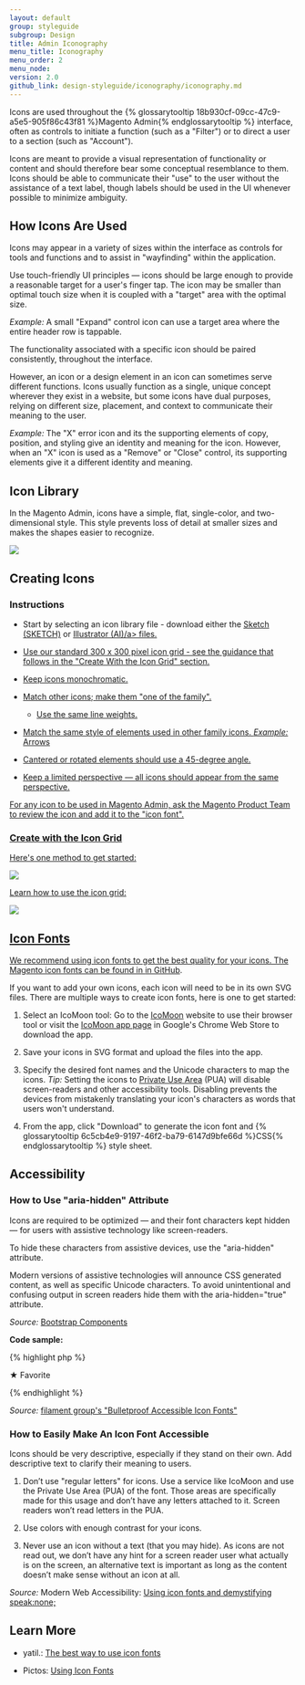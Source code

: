 ```yaml
---
layout: default
group: styleguide
subgroup: Design
title: Admin Iconography
menu_title: Iconography
menu_order: 2
menu_node:
version: 2.0
github_link: design-styleguide/iconography/iconography.md
---
```

Icons are used throughout the {% glossarytooltip 18b930cf-09cc-47c9-a5e5-905f86c43f81 %}Magento Admin{% endglossarytooltip %} interface, often as controls to initiate a function (such as a "Filter") or to direct a user to a section (such as "Account").

Icons are meant to provide a visual representation of functionality or content and should therefore bear some conceptual resemblance to them. Icons should be able to communicate their "use" to the user without the assistance of a text label, though labels should be used in the UI whenever possible to minimize ambiguity.

## How Icons Are Used

Icons may appear in a variety of sizes within the interface as controls for tools and functions and to assist in "wayfinding" within the application.  

Use touch-friendly UI principles — icons should be large enough to provide a reasonable target for a user's finger tap. The icon may be smaller than optimal touch size when it is coupled with a "target" area with the optimal size.

*Example:* A small "Expand" control icon can use a target area where the entire header row is tappable.

The functionality associated with a specific icon should be paired consistently, throughout the interface.

However, an icon or a design element in an icon can sometimes serve different functions. Icons usually function as a single, unique concept wherever they exist in a website, but some icons have dual purposes, relying on different size, placement, and context to communicate their meaning to the user.  

*Example:* The "X" error icon and its the supporting elements of copy, position, and styling give an identity and meaning for the icon. However, when an "X" icon is used as a "Remove" or "Close" control, its supporting elements give it a different identity and meaning.  

## Icon Library

In the Magento Admin, icons have a simple, flat, single-color, and two-dimensional style. This style prevents loss of detail at smaller sizes and makes the shapes easier to recognize.

<img src="img/Magento-icon-contact-sheet.png">

## Creating Icons

### Instructions

*	Start by selecting an icon library file - download either the <a href="src/magento_icon_library.sketch">Sketch (SKETCH)</a> or <a href="src/Magento-icon-library.ai">Illustrator (AI)/a> files.

* Use our standard 300 x 300 pixel icon grid - see the guidance that follows in the "Create With the Icon Grid" section.

*	Keep icons monochromatic.

*	Match other icons; make them "one of the family".

	- Use the same line weights.

  - Match the same style of elements used in other family icons. *Example:* Arrows

*	Cantered or rotated elements should use a 45-degree angle.

*	Keep a limited perspective — all icons should appear from the same perspective.

For any icon to be used in Magento Admin, ask the Magento Product Team to review the icon and add it to the "icon font".

### Create with the Icon Grid

Here's one method to get started:  

<img src="img/icon-construction-guide.png">

Learn how to use the icon grid:

<img src="img/using-icon-grid.png">

## Icon Fonts

We recommend using icon fonts to get the best quality for your icons. The Magento icon fonts can be found in <a href="https://github.com/magento/magento2/tree/develop/app/design/adminhtml/Magento/backend/web/fonts/admin-icons">in GitHub</a>.

If you want to add your own icons, each icon will need to be in its own SVG files. There are multiple ways to create icon fonts, here is one to get started:

1. Select an IcoMoon tool: Go to the <a href="https://icomoon.io/app/">IcoMoon</a> website to use their browser tool or visit the <a href="https://chrome.google.com/webstore/detail/icomoon/kppingdhhalimbaehfmhldppemnmlcjd">IcoMoon app page</a> in Google's Chrome Web Store to download the app.

2. Save your icons in SVG format and upload the files into the app.

3. Specify the desired font names and the Unicode characters to map the icons.
*Tip:* Setting the icons to <a href="https://en.wikipedia.org/wiki/Private_Use_Areas#Private_Use_Areas">Private Use Area</a> (PUA) will disable screen-readers and other accessibility tools. Disabling prevents the devices from mistakenly translating your icon's characters as words that users won't understand.

4. From the app, click "Download" to generate the icon font and {% glossarytooltip 6c5cb4e9-9197-46f2-ba79-6147d9bfe66d %}CSS{% endglossarytooltip %} style sheet.

## Accessibility

### How to Use "aria-hidden" Attribute

Icons are required to be optimized — and their font characters kept hidden — for users with assistive technology like screen-readers.

To hide these characters from assistive devices, use the "aria-hidden" attribute.

Modern versions of assistive technologies will announce CSS generated content, as well as specific Unicode characters. To avoid unintentional and confusing output in screen readers hide them with the aria-hidden="true" attribute.

*Source:* <a href="http://getbootstrap.com/components/">Bootstrap Components</a>

**Code sample:**

{% highlight php %}
<style>
  .icon-star:before { content: "★ "; }
</style>

<span><span class="icon-star" aria-hidden="true"></span>Favorite</span>

{% endhighlight %}

*Source:* <a href="http://www.filamentgroup.com/lab/bulletproof_icon_fonts.html">filament group's "Bulletproof Accessible Icon Fonts"</a>

### How to Easily Make An Icon Font Accessible

Icons should be very descriptive, especially if they stand on their own. Add descriptive text to clarify their meaning to users.

1. Don’t use "regular letters" for icons. Use a service like IcoMoon and use the Private Use Area (PUA) of the font. Those areas are specifically made for this usage and don’t have any letters attached to it. Screen readers won’t read letters in the PUA.

2. Use colors with enough contrast for your icons.

3. Never use an icon without a text (that you may hide). As icons are not read out, we don’t have any hint for a screen reader user what actually is on the screen, an alternative text is important as long as the content doesn’t make sense without an icon at all.

*Source:* Modern Web Accessibility: <a href="http://modernwebaccessibility.com/en/blog/demystify-speak-none">Using icon fonts and demystifying speak:none;</a>

## Learn More

* yatil.: <a href="https://yatil.net/the-best-way-to-use-icon-fonts/">The best way to use icon fonts</a>

* Pictos: <a href="http://pictos.cc/articles/using-icon-fonts/">Using Icon Fonts</a>
